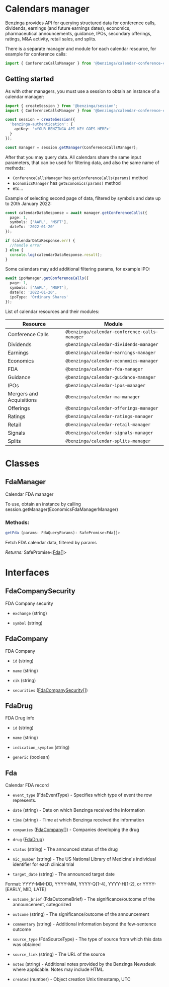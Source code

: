 # Calendars manager

Benzinga provides API for querying structured data for conference calls, dividends, earnings (and future earnings dates), economics, pharmaceutical announcements, guidance, IPOs, secondary offerings, ratings, M&A activity, retail sales, and splits.

There is a separate manager and module for each calendar resource, for example for conference calls:

```ts
import { ConferenceCallsManager } from '@benzinga/calendar-conference-calls-manager'
```

## Getting started

As with other managers, you must use a session to obtain an instance of a calendar manager:

```ts
import { createSession } from '@benzinga/session';
import { ConferenceCallsManager } from '@benzinga/calendar-conference-calls-manager';

const session = createSession({
  'benzinga-authentication': {
    apiKey: '<YOUR BENZINGA API KEY GOES HERE>'
  }
});

const manager = session.getManager(ConferenceCallsManager);
```

After that you may query data. All calendars share the same input parameters, that can be used for filtering data, and also the same name of methods:

* `ConferenceCallsManager` has `getConferenceCalls(params)` method
* `EconomicsManager` has `getEconomics(params)` method
* etc...

Example of selecting second page of data, filtered by symbols and date up to 20th January 2022:

```ts
const calendarDataResponse = await manager.getConferenceCalls({
  page: 1,
  symbols: ['AAPL', 'MSFT'],
  dateTo: '2022-01-20'
});

if (calendarDataResponse.err) {
  //handle error
} else {
  console.log(calendarDataResponse.result);
}
```

Some calendars may add additional filtering params, for example IPO:

```ts
await ipoManager.getConferenceCalls({
  page: 1,
  symbols: ['AAPL', 'MSFT'],
  dateTo: '2022-01-20',
  ipoType: 'Ordinary Shares'
});
```

List of calendar resources and their modules:

| Resource      | Module |
| ----------- | ----------- |
| Conference Calls | `@benzinga/calendar-conference-calls-manager` |
| Dividends | `@benzinga/calendar-dividends-manager` |
| Earnings | `@benzinga/calendar-earnings-manager` |
| Economics | `@benzinga/calendar-economics-manager` |
| FDA | `@benzinga/calendar-fda-manager` |
| Guidance | `@benzinga/calendar-guidance-manager` |
| IPOs | `@benzinga/calendar-ipos-manager` |
| Mergers and Acquisitions | `@benzinga/calendar-ma-manager` |
| Offerings | `@benzinga/calendar-offerings-manager` |
| Ratings | `@benzinga/calendar-ratings-manager` |
| Retail | `@benzinga/calendar-retail-manager` |
| Signals | `@benzinga/calendar-signals-manager` |
| Splits | `@benzinga/calendar-splits-manager` |


# Classes
## FdaManager
Calendar FDA manager

To use, obtain an instance by calling session.getManager(EconomicsFdaManagerManager)

### Methods: 
```ts
getFda (params: FdaQueryParams): SafePromise<Fda[]>
```
Fetch FDA calendar data, filtered by params

*Returns:* SafePromise<[Fda](#fda)[]>




# Interfaces
## FdaCompanySecurity
FDA Company security

* `exchange` (string) 

* `symbol` (string) 

## FdaCompany
FDA Company

* `id` (string) 

* `name` (string) 

* `cik` (string) 

* `securities` ([FdaCompanySecurity](#fdacompanysecurity)[]) 

## FdaDrug
FDA Drug info

* `id` (string) 

* `name` (string) 

* `indication_symptom` (string) 

* `generic` (boolean) 

## Fda
Calendar FDA record

* `event_type` (FdaEventType) - Specifies which type of event the row represents.

* `date` (string) - Date on which Benzinga received the information

* `time` (string) - Time at which Benzinga received the information

* `companies` ([FdaCompany](#fdacompany)[]) - Companies developing the drug

* `drug` ([FdaDrug](#fdadrug)) 

* `status` (string) - The announced status of the drug

* `nic_number` (string) - The US National Library of Medicine's individual identifier for each clinical trial

* `target_date` (string) - The announced target date

Format: YYYY-MM-DD, YYYY-MM, YYYY-Q[1-4], YYYY-H[1-2], or YYYY-[EARLY, MID, LATE]

* `outcome_brief` (FdaOutcomeBrief) - The significance/outcome of the announcement, categorized

* `outcome` (string) - The significance/outcome of the announcement

* `commentary` (string) - Additional information beyond the few-sentence outcome

* `source_type` (FdaSourceType) - The type of source from which this data was obtained

* `source_link` (string) - The URL of the source

* `notes` (string) - Additional notes provided by the Benzinga Newsdesk where applicable. Notes may include HTML.

* `created` (number) - Object creation Unix timestamp, UTC


